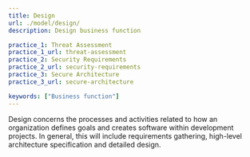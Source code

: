 ```yaml
---
title: Design
url: ./model/design/
description: Design business function

practice_1: Threat Assessment
practice_1_url: threat-assessment
practice_2: Security Requirements
practice_2_url: security-requirements
practice_3: Secure Architecture
practice_3_url: secure-architecture

keywords: ["Business function"]
---
```


Design concerns the processes and activities related to how an organization defines goals and creates software within development projects. In general, this will include requirements gathering, high-level architecture specification and detailed design.

